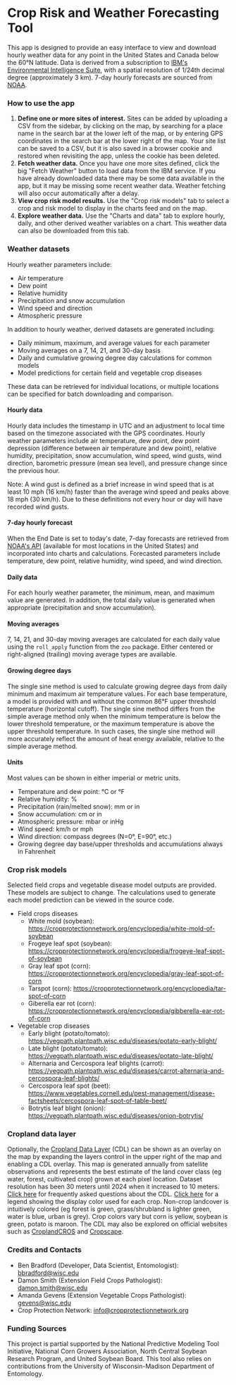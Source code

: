 # Crop Risk and Weather Forecasting Tool

This app is designed to provide an easy interface to view and download hourly weather data for any point in the United States and Canada below the 60°N latitude. Data is derived from a subscription to [IBM's Environmental Intelligence Suite](https://www.ibm.com/products/environmental-intelligence), with a spatial resolution of 1/24th decimal degree (approximately 3 km). 7-day hourly forecasts are sourced from [NOAA](https://www.weather.gov/documentation/services-web-api).

### How to use the app

1.  **Define one or more sites of interest.** Sites can be added by uploading a CSV from the sidebar, by clicking on the map, by searching for a place name in the search bar at the lower left of the map, or by entering GPS coordinates in the search bar at the lower right of the map. Your site list can be saved to a CSV, but it is also saved in a browser cookie and restored when revisiting the app, unless the cookie has been deleted.
2.  **Fetch weather data.** Once you have one more sites defined, click the big "Fetch Weather" button to load data from the IBM service. If you have already downloaded data there may be some data available in the app, but it may be missing some recent weather data. Weather fetching will also occur automatically after a delay.
3.  **View crop risk model results.** Use the "Crop risk models" tab to select a crop and risk model to display in the charts feed and on the map.
4.  **Explore weather data.** Use the "Charts and data" tab to explore hourly, daily, and other derived weather variables on a chart. This weather data can also be downloaded from this tab.

### Weather datasets

Hourly weather parameters include:

-   Air temperature
-   Dew point
-   Relative humidity
-   Precipitation and snow accumulation
-   Wind speed and direction
-   Atmospheric pressure

In addition to hourly weather, derived datasets are generated including:

-   Daily minimum, maximum, and average values for each parameter
-   Moving averages on a 7, 14, 21, and 30-day basis
-   Daily and cumulative growing degree day calculations for common models
-   Model predictions for certain field and vegetable crop diseases

These data can be retrieved for individual locations, or multiple locations can be specified for batch downloading and comparison.

#### Hourly data

Hourly data includes the timestamp in UTC and an adjustment to local time based on the timezone associated with the GPS coordinates. Hourly weather parameters include air temperature, dew point, dew point depression (difference between air temperature and dew point), relative humidity, precipitation, snow accumulation, wind speed, wind gusts, wind direction, barometric pressure (mean sea level), and pressure change since the previous hour.

Note: A wind gust is defined as a brief increase in wind speed that is at least 10 mph (16 km/h) faster than the average wind speed and peaks above 18 mph (30 km/h). Due to these definitions not every hour or day will have recorded wind gusts.

#### 7-day hourly forecast

When the End Date is set to today's date, 7-day forecasts are retrieved from [NOAA's API](https://www.weather.gov/documentation/services-web-api) (available for most locations in the United States) and incorporated into charts and calculations. Forecasted parameters include temperature, dew point, relative humidity, wind speed, and wind direction.

#### Daily data

For each hourly weather parameter, the minimum, mean, and maximum value are generated. In addition, the total daily value is generated when appropriate (precipitation and snow accumulation).

#### Moving averages

7, 14, 21, and 30-day moving averages are calculated for each daily value using the `roll_apply` function from the `zoo` package. Either centered or right-aligned (trailing) moving average types are available.

#### Growing degree days

The single sine method is used to calculate growing degree days from daily minimum and maximum air temperature values. For each base temperature, a model is provided with and without the common 86°F upper threshold temperature (horizontal cutoff). The single sine method differs from the simple average method only when the minimum temperature is below the lower threshold temperature, or the maximum temperature is above the upper threshold temperature. In such cases, the single sine method will more accurately reflect the amount of heat energy available, relative to the simple average method.

#### Units

Most values can be shown in either imperial or metric units.

-   Temperature and dew point: °C or °F
-   Relative humidity: %
-   Precipitation (rain/melted snow): mm or in
-   Snow accumulation: cm or in
-   Atmospheric pressure: mbar or inHg
-   Wind speed: km/h or mph
-   Wind direction: compass degrees (N=0°, E=90°, etc.)
-   Growing degree day base/upper thresholds and accumulations always in Fahrenheit

### Crop risk models

Selected field crops and vegetable disease model outputs are provided. These models are subject to change. The calculations used to generate each model prediction can be viewed in the source code.

-   Field crops diseases
    -   White mold (soybean): <https://cropprotectionnetwork.org/encyclopedia/white-mold-of-soybean>
    -   Frogeye leaf spot (soybean): <https://cropprotectionnetwork.org/encyclopedia/frogeye-leaf-spot-of-soybean>
    -   Gray leaf spot (corn): <https://cropprotectionnetwork.org/encyclopedia/gray-leaf-spot-of-corn>
    -   Tarspot (corn): <https://cropprotectionnetwork.org/encyclopedia/tar-spot-of-corn>
    -   Giberella ear rot (corn): <https://cropprotectionnetwork.org/encyclopedia/gibberella-ear-rot-of-corn>
-   Vegetable crop diseases
    -   Early blight (potato/tomato): <https://vegpath.plantpath.wisc.edu/diseases/potato-early-blight/>
    -   Late blight (potato/tomato): <https://vegpath.plantpath.wisc.edu/diseases/potato-late-blight/>
    -   Alternaria and Cercospora leaf blights (carrot): <https://vegpath.plantpath.wisc.edu/diseases/carrot-alternaria-and-cercospora-leaf-blights/>
    -   Cercospora leaf spot (beet): <https://www.vegetables.cornell.edu/pest-management/disease-factsheets/cercospora-leaf-spot-of-table-beet/>
    -   Botrytis leaf blight (onion): <https://vegpath.plantpath.wisc.edu/diseases/onion-botrytis/>

### Cropland data layer

Optionally, the [Cropland Data Layer](https://www.nass.usda.gov/Research_and_Science/Cropland/SARS1a.php) (CDL) can be shown as an overlay on the map by expanding the layers control in the upper right of the map and enabling a CDL overlay. This map is generated annually from satellite observations and represents the best estimate of the land cover class (eg water, forest, cultivated crop) grown at each pixel location. Dataset resolution has been 30 meters until 2024 when it increased to 10 meters. [Click here](https://www.nass.usda.gov/Research_and_Science/Cropland/sarsfaqs2.php) for frequently asked questions about the CDL. [Click here](https://www.nass.usda.gov/Research_and_Science/Cropland/docs/US_2024_CDL_legend.jpg) for a legend showing the display color used for each crop. Non-crop landcover is intuitively colored (eg forest is green, grass/shrubland is lighter green, water is blue, urban is grey). Crop colors vary but corn is yellow, soybean is green, potato is maroon. The CDL may also be explored on official websites such as [CroplandCROS](https://croplandcros.scinet.usda.gov/) and [Cropscape](https://nassgeodata.gmu.edu/CropScape/).

### Credits and Contacts

-   Ben Bradford (Developer, Data Scientist, Entomologist): [bbradford\@wisc.edu](mailto:bbradford@wisc.edu)
-   Damon Smith (Extension Field Crops Pathologist): [damon.smith\@wisc.edu](mailto:damon.smith@wisc.edu)
-   Amanda Gevens (Extension Vegetable Crops Pathologist): [gevens\@wisc.edu](mailto:gevens@wisc.edu)
-   Crop Protection Network: [info\@cropprotectionnetwork.org](mailto:info@cropprotectionnetwork.org)

### Funding Sources

This project is partial supported by the National Predictive Modeling Tool Initiative, National Corn Growers Association, North Central Soybean Research Program, and United Soybean Board. This tool also relies on contributions from the University of Wisconsin-Madison Department of Entomology.
